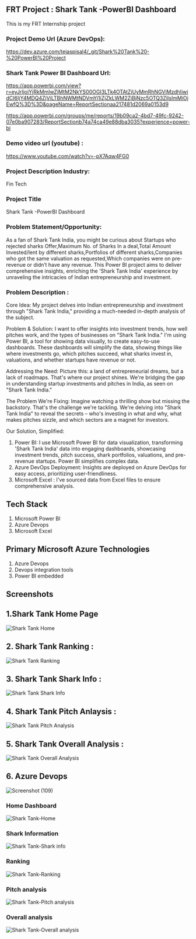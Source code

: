 ## FRT Project : Shark Tank -PowerBI Dashboard 
This is my FRT Internship project

### Project Demo Url (Azure DevOps):
https://dev.azure.com/tejaspisal4/_git/Shark%20Tank%20-%20PowerBI%20Project
 
### Shark Tank Power BI Dashboard Url:
https://app.powerbi.com/view?r=eyJrIjoiYjRkMmIwZjMtM2NkYS00OGI3LTk4OTAtZjUyMmRhNGViMzdhIiwidCI6IjY4MDQ4ZjViLTBhNWMtNDVmYi1iZjZkLWM2ZjBjNzc5OTQ3ZiIsImMiOjEwfQ%3D%3D&pageName=ReportSectionaa217481d2069a0153d9

https://app.powerbi.com/groups/me/reports/19b09ca2-4bd7-49fc-9242-07e0ba907283/ReportSectionb74a74ca49e88dba3035?experience=power-bi


### Demo video url (youtube) :
https://www.youtube.com/watch?v=-pX7Aqw4FG0

### Project Description Industry: 
Fin Tech 
### Project Title
Shark Tank -PowerBI Dashboard 


### Problem Statement/Opportunity: 
As a fan of Shark Tank India, you might be curious about
Startups who rejected sharks Offer,Maximum No. of Sharks In a deal,Total Amount Invested/lent by different sharks,Portfolios of different sharks,Companies who got the same valuation as requested,Which companies were on pre-revenue or didn’t have any revenue. This Power BI project aims to deliver comprehensive insights, enriching the 'Shark Tank India' experience by unraveling the intricacies of Indian entrepreneurship and investment.


### Problem Description :
Core Idea:
My project delves into Indian entrepreneurship and investment through "Shark Tank India," providing a much-needed in-depth analysis of the subject.

Problem & Solution:
I want to offer insights into investment trends, how well pitches work, and the types of businesses on "Shark Tank India." I'm using Power BI, a tool for showing data visually, to create easy-to-use dashboards. These dashboards will simplify the data, showing things like where investments go, which pitches succeed, what sharks invest in, valuations, and whether startups have revenue or not.

Addressing the Need:
Picture this: a land of entrepreneurial dreams, but a lack of roadmaps. That's where our project shines. We're bridging the gap in understanding startup investments and pitches in India, as seen on "Shark Tank India."

The Problem We're Fixing:
Imagine watching a thrilling show but missing the backstory. That's the challenge we're tackling. We're delving into "Shark Tank India" to reveal the secrets – who's investing in what and why, what makes pitches sizzle, and which sectors are a magnet for investors.


Our Solution, Simplified:
1. Power BI: I use Microsoft Power BI for data visualization, transforming 'Shark Tank India' data into engaging dashboards, showcasing investment trends, pitch success, shark portfolios, valuations, and pre-revenue startups. Power BI simplifies complex data.
2. Azure DevOps Deployment: Insights are deployed on Azure DevOps for easy access, prioritizing user-friendliness.
3. Microsoft Excel : I've sourced data from  Excel files to ensure comprehensive analysis.

## Tech Stack
1. Microsoft Power BI 
2. Azure Devops 
3. Microsoft Excel 


## Primary Microsoft Azure Technologies

1. Azure Devops
2. Devops integration tools
3. Power BI embedded 



## Screenshots

## 1.Shark Tank Home Page

![Shark Tank Home](https://github.com/pisal-tejas/shark-tank-PowerBI/blob/main/Shark%20Tank%20JPG%20files/powerbi%20shark-tank-home.png)

## 2. Shark Tank Ranking :
![Shark Tank Ranking](https://github.com/pisal-tejas/shark-tank-PowerBI/blob/main/Shark%20Tank%20JPG%20files/powerbi%20shark%20tank%20ranking.png)

## 3. Shark Tank Shark Info :
![Shark Tank Shark Info](https://github.com/pisal-tejas/shark-tank-PowerBI/blob/main/Shark%20Tank%20JPG%20files/powerbi-shark%20tank%20info.png)


## 4. Shark Tank Pitch Anlaysis :
![Shark Tank Pitch Analysis](https://github.com/pisal-tejas/shark-tank-PowerBI/blob/main/Shark%20Tank%20JPG%20files/powerbi%20shark%20tank%20pitch%20analysis.png)


## 5. Shark Tank Overall Analysis :
![Shark Tank Overall Analysis](https://github.com/pisal-tejas/shark-tank-PowerBI/blob/main/Shark%20Tank%20JPG%20files/powerbi%20shark%20tank%20overall%20analysis.png)


## 6. Azure Devops 
![Screenshot (109)](https://github.com/pisal-tejas/shark-tank-PowerBI/blob/main/Shark%20Tank%20JPG%20files/azure%20devops.png)

###  Home Dashboard 
![Shark Tank-Home](https://github.com/pisal-tejas/shark-tank-PowerBI/blob/main/Shark%20Tank%20JPG%20files/home%20dashboard.png)

### Shark Information
![Shark Tank-Shark info](https://github.com/pisal-tejas/shark-tank-PowerBI/blob/main/Shark%20Tank%20JPG%20files/Shark%20Tank-Shark%20info.png)

### Ranking
![Shark Tank-Ranking](https://github.com/pisal-tejas/shark-tank-PowerBI/blob/main/Shark%20Tank%20JPG%20files/Shark%20Tank-Ranking.png)

### Pitch analysis
![Shark Tank-Pitch analysis](https://github.com/pisal-tejas/shark-tank-PowerBI/blob/main/Shark%20Tank%20JPG%20files/Shark%20Tank-Pitch%20analysis.png)

### Overall analysis
![Shark Tank-Overall analysis](https://github.com/pisal-tejas/shark-tank-PowerBI/blob/main/Shark%20Tank%20JPG%20files/Shark%20Tank-Overall%20analysis.png)








